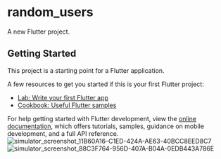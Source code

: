 # random_users

A new Flutter project.

## Getting Started

This project is a starting point for a Flutter application.

A few resources to get you started if this is your first Flutter project:

- [Lab: Write your first Flutter app](https://docs.flutter.dev/get-started/codelab)
- [Cookbook: Useful Flutter samples](https://docs.flutter.dev/cookbook)

For help getting started with Flutter development, view the
[online documentation](https://docs.flutter.dev/), which offers tutorials,
samples, guidance on mobile development, and a full API reference.
![simulator_screenshot_11B60A16-C1ED-424A-AE63-40BCC8EED8C7](https://user-images.githubusercontent.com/111499904/232426471-231dfbdb-5159-4776-a096-ec4895b5caf3.png)
![simulator_screenshot_88C3F764-956D-407A-B04A-0EDB443A786E](https://user-images.githubusercontent.com/111499904/232426537-9c9c8580-2620-4a6d-add7-da9028b98e6e.png)
